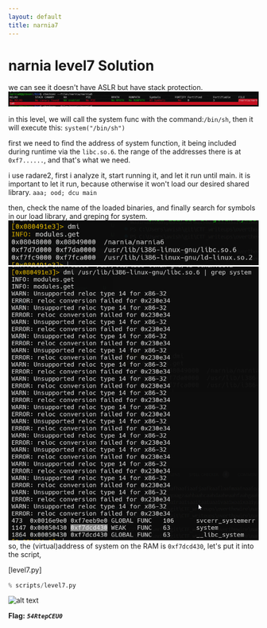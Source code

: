 ```yaml
---
layout: default
title: narnia7
---
```


# narnia level7 Solution

we can see it doesn't have ASLR but have stack protection.
![alt text](./images/level7_1.png)

in this level, we will call the system func with the command:`/bin/sh`, then it will execute this: `system("/bin/sh")`

first we need to find the address of system function, it being included during runtime via the `libc.so.6`. the range of the addresses there is at `0xf7......`, and that's what we need.

i use radare2, first i analyze it, start running it, and let it run until main. it is important to let it run, because otherwise it won't load our desired shared library.
`aaa; ood; dcu main`

then, check the name of the loaded binaries, and finally search for symbols in our load library, and greping for system.
![alt text](./images/level7_2.png)
![alt text](./images/level7_3.png)
so, the (virtual)address of system on the RAM is `0xf7dcd430`, let's put it into the script, 

 [level7.py]
```python
% scripts/level7.py
```


![alt text](./images/level7_4.png)

**Flag:** ***`54RtepCEU0`*** 
